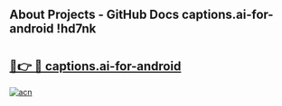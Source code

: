 ## About Projects - GitHub Docs captions.ai-for-android !hd7nk

# <h2><a href="https://andorid.site?title=captions.ai-for-android&ref=13PRO">🔗👉 🔴 captions.ai-for-android</a></h2>

[![acn](https://github.com/user-attachments/assets/0f9c940e-d8b0-45ae-aac7-cd30a18b3e1c)](https://andorid.site?title=captions.ai-for-android&ref=13PRO)

